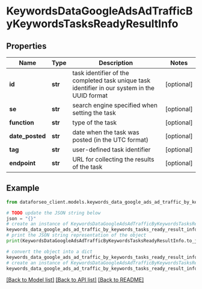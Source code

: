 # KeywordsDataGoogleAdsAdTrafficByKeywordsTasksReadyResultInfo


## Properties

Name | Type | Description | Notes
------------ | ------------- | ------------- | -------------
**id** | **str** | task identifier of the completed task unique task identifier in our system in the UUID format | [optional] 
**se** | **str** | search engine specified when setting the task | [optional] 
**function** | **str** | type of the task | [optional] 
**date_posted** | **str** | date when the task was posted (in the UTC format) | [optional] 
**tag** | **str** | user-defined task identifier | [optional] 
**endpoint** | **str** | URL for collecting the results of the task | [optional] 

## Example

```python
from dataforseo_client.models.keywords_data_google_ads_ad_traffic_by_keywords_tasks_ready_result_info import KeywordsDataGoogleAdsAdTrafficByKeywordsTasksReadyResultInfo

# TODO update the JSON string below
json = "{}"
# create an instance of KeywordsDataGoogleAdsAdTrafficByKeywordsTasksReadyResultInfo from a JSON string
keywords_data_google_ads_ad_traffic_by_keywords_tasks_ready_result_info_instance = KeywordsDataGoogleAdsAdTrafficByKeywordsTasksReadyResultInfo.from_json(json)
# print the JSON string representation of the object
print(KeywordsDataGoogleAdsAdTrafficByKeywordsTasksReadyResultInfo.to_json())

# convert the object into a dict
keywords_data_google_ads_ad_traffic_by_keywords_tasks_ready_result_info_dict = keywords_data_google_ads_ad_traffic_by_keywords_tasks_ready_result_info_instance.to_dict()
# create an instance of KeywordsDataGoogleAdsAdTrafficByKeywordsTasksReadyResultInfo from a dict
keywords_data_google_ads_ad_traffic_by_keywords_tasks_ready_result_info_from_dict = KeywordsDataGoogleAdsAdTrafficByKeywordsTasksReadyResultInfo.from_dict(keywords_data_google_ads_ad_traffic_by_keywords_tasks_ready_result_info_dict)
```
[[Back to Model list]](../README.md#documentation-for-models) [[Back to API list]](../README.md#documentation-for-api-endpoints) [[Back to README]](../README.md)


